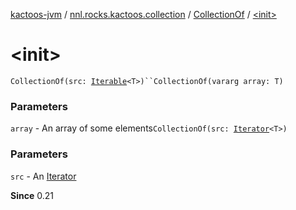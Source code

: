 [kactoos-jvm](../../index.md) / [nnl.rocks.kactoos.collection](../index.md) / [CollectionOf](index.md) / [&lt;init&gt;](.)

# &lt;init&gt;

`CollectionOf(src: `[`Iterable`](https://kotlinlang.org/api/latest/jvm/stdlib/kotlin.collections/-iterable/index.html)`<T>)``CollectionOf(vararg array: T)`

### Parameters

`array` - An array of some elements`CollectionOf(src: `[`Iterator`](https://kotlinlang.org/api/latest/jvm/stdlib/kotlin.collections/-iterator/index.html)`<T>)`

### Parameters

`src` - An [Iterator](https://kotlinlang.org/api/latest/jvm/stdlib/kotlin.collections/-iterator/index.html)

**Since**
0.21

